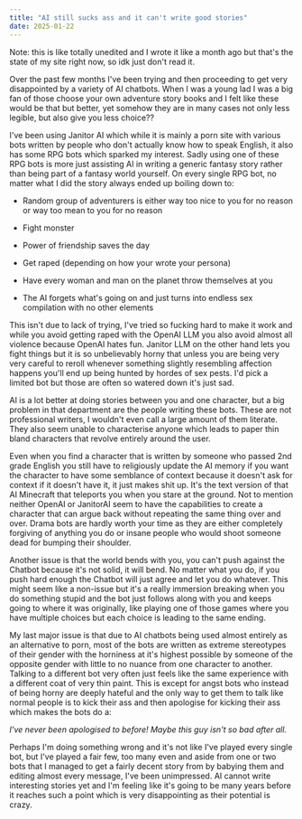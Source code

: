 ```yaml
---
title: "AI still sucks ass and it can't write good stories"
date: 2025-01-22
---
```


Note: this is like totally unedited and I wrote it like a month ago but that's the state of my site right now, so idk just don't read it.

Over the past few months I've been trying and then proceeding to get very disappointed by a variety of AI chatbots. When I was a young lad I was a big fan of those choose your own adventure story books and I felt like these would be that but better, yet somehow they are in many cases not only less legible, but also give you less choice??

I've been using Janitor AI which while it is mainly a porn site with various bots written by people who don't actually know how to speak English, it also has some RPG bots which sparked my interest. Sadly using one of these RPG bots is more just assisting AI in writing a generic fantasy story rather than being part of a fantasy world yourself. On every single RPG bot, no matter what I did the story always ended up boiling down to:

- Random group of adventurers is either way too nice to you for no reason or way too mean to you for no reason

- Fight monster

- Power of friendship saves the day

- Get raped (depending on how your wrote your persona)

- Have every woman and man on the planet throw themselves at you

- The AI forgets what's going on and just turns into endless sex compilation with no other elements

This isn't due to lack of trying, I've tried so fucking hard to make it work and while you avoid getting raped with the OpenAI LLM you also avoid almost all violence because OpenAI hates fun. Janitor LLM on the other hand lets you fight things but it is so unbelievably horny that unless you are being very very careful to reroll whenever something slightly resembling affection happens you'll end up being hunted by hordes of sex pests. I'd pick a limited bot but those are often so watered down it's just sad.

AI is a lot better at doing stories between you and one character, but a big problem in that department are the people writing these bots. These are not professional writers, I wouldn't even call a large amount of them literate. They also seem unable to characterise anyone which leads to paper thin bland characters that revolve entirely around the user.

Even when you find a character that is written by someone who passed 2nd grade English you still have to religiously update the AI memory if you want the character to have some semblance of context because it doesn't ask for context if it doesn't have it, it just makes shit up. It's the text version of that AI Minecraft that teleports you when you stare at the ground. Not to mention neither OpenAI or JanitorAI seem to have the capabilities to create a character that can argue back without repeating the same thing over and over. Drama bots are hardly worth your time as they are either completely forgiving of anything you do or insane people who would shoot someone dead for bumping their shoulder.

Another issue is that the world bends with you, you can't push against the Chatbot because it's not solid, it will bend. No matter what you do, if you push hard enough the Chatbot will just agree and let you do whatever. This might seem like a non-issue but it's a really immersion breaking when you do something stupid and the bot just follows along with you and keeps going to where it was originally, like playing one of those games where you have multiple choices but each choice is leading to the same ending.

My last major issue is that due to AI chatbots being used almost entirely as an alternative to porn, most of the bots are written as extreme stereotypes of their gender with the horniness at it's highest possible by someone of the opposite gender with little to no nuance from one character to another. Talking to a different bot very often just feels like the same experience with a different coat of very thin paint. This is except for angst bots who instead of being horny are deeply hateful and the only way to get them to talk like normal people is to kick their ass and then apologise for kicking their ass which makes the bots do a:

*I've never been apologised to before! Maybe this guy isn't so bad after all.*

Perhaps I'm doing something wrong and it's not like I've played every single bot, but I've played a fair few, too many even and aside from one or two bots that I managed to get a fairly decent story from by babying them and editing almost every message, I've been unimpressed. AI cannot write interesting stories yet and I'm feeling like it's going to be many years before it reaches such a point which is very disappointing as their potential is crazy.